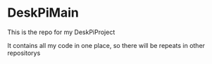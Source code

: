 # DeskPiMain
This is the repo for my DeskPiProject

It contains all my code in one place, so there will be repeats in other repositorys
